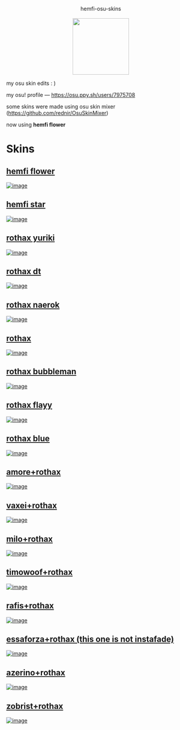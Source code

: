 <p align="center">
  <font size= ”7”>hemfi-osu-skins</font> 
<br>

<br>
<a href="https://osu.ppy.sh/users/7975708">
  <img src="https://a.ppy.sh/7975708"  
       width="150"
       height="150"></a>
</p>
my osu skin edits : )

my osu! profile — https://osu.ppy.sh/users/7975708

some skins were made using osu skin mixer (https://github.com/rednir/OsuSkinMixer)

now using **hemfi flower**
# Skins
## [hemfi flower](https://rothax.s-ul.eu/Adbojjd2)
[![image](https://i.ibb.co/BT6nW7m/screenshot022.jpg)](https://rothax.s-ul.eu/Adbojjd2)
## [hemfi star](https://rothax.s-ul.eu/ZYAY8Qbm)
[![image](https://i.ibb.co/LJfvK4T/screenshot023.jpg)](https://rothax.s-ul.eu/ZYAY8Qbm)
## [rothax yuriki](https://rothax.s-ul.eu/tkpGHYZn)
[![image](https://i.ibb.co/R3YP0zK/screenshot001.jpg)](https://rothax.s-ul.eu/tkpGHYZn)
## [rothax dt](https://rothax.s-ul.eu/rPVSXzLP)
[![image](https://i.ibb.co/bHNbQpm/screenshot005.jpg)](https://rothax.s-ul.eu/rPVSXzLP)
## [rothax naerok](https://rothax.s-ul.eu/JVp0Xt1H)
[![image](https://i.ibb.co/RQKYfCZ/screenshot002.jpg)](https://rothax.s-ul.eu/JVp0Xt1H)
## [rothax](https://rothax.s-ul.eu/w2Q2SQYV)
[![image](https://i.ibb.co/J7TXw8w/screenshot060.jpg)](https://rothax.s-ul.eu/w2Q2SQYV)
## [rothax bubbleman](https://rothax.s-ul.eu/ARYW6ENO)
[![image](https://i.ibb.co/qrVBxsr/screenshot063.jpg)](https://rothax.s-ul.eu/ARYW6ENO)
## [rothax flayy](https://rothax.s-ul.eu/QG3Lxizc)
[![image](https://i.ibb.co/BKxv1cq/screenshot064.jpg)](https://rothax.s-ul.eu/QG3Lxizc)
## [rothax blue](https://rothax.s-ul.eu/eBGtMEWn)
[![image](https://i.ibb.co/bsKDXbW/screenshot062.jpg)](https://rothax.s-ul.eu/eBGtMEWn)
## [amore+rothax](https://rothax.s-ul.eu/6P4z55xT)
[![image](https://i.ibb.co/LQZpgWG/screenshot043.jpg)](https://rothax.s-ul.eu/6P4z55xT)
## [vaxei+rothax](https://rothax.s-ul.eu/2f1vFxKO)
[![image](https://i.ibb.co/G7cdG1r/screenshot040.jpg)](https://rothax.s-ul.eu/2f1vFxKO)
## [milo+rothax](https://rothax.s-ul.eu/225XDmv8)
[![image](https://i.ibb.co/PgkmCfd/screenshot033.jpg)](https://rothax.s-ul.eu/225XDmv8)
## [timowoof+rothax](https://rothax.s-ul.eu/ZgQdYL6o)
[![image](https://i.ibb.co/jDRShY2/screenshot038.jpg)](https://rothax.s-ul.eu/ZgQdYL6o)
## [rafis+rothax](https://rothax.s-ul.eu/ePFdHC3b)
[![image](https://i.ibb.co/jzBg13w/screenshot037.jpg)](https://rothax.s-ul.eu/ePFdHC3b)
## [essaforza+rothax (this one is not instafade)](https://rothax.s-ul.eu/S8EvsUJm)
[![image](https://i.ibb.co/B3Hdwkq/screenshot032.jpg)](https://rothax.s-ul.eu/S8EvsUJm)
## [azerino+rothax](https://rothax.s-ul.eu/UegI3Pgn)
[![image](https://i.ibb.co/FHvyJTR/screenshot031.jpg)](https://rothax.s-ul.eu/UegI3Pgn)
## [zobrist+rothax](https://rothax.s-ul.eu/ZVooRG79)
[![image](https://i.ibb.co/pnKqCJM/screenshot041.jpg)](https://rothax.s-ul.eu/ZVooRG79)
